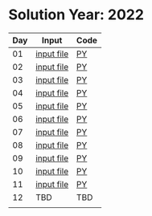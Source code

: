 # Solution Year: 2022

| Day  | Input  | Code  |
|---|---|---|
| 01  | [input file](https://github.com/samsepi0x0/AdventOfCode/blob/main/2022/input_1.txt)  | [PY](https://github.com/samsepi0x0/AdventOfCode/blob/main/2022/code1.py)  |  
| 02  | [input file](https://github.com/samsepi0x0/AdventOfCode/blob/main/2022/input_2.txt)  | [PY](https://github.com/samsepi0x0/AdventOfCode/blob/main/2022/code2.py)  |
| 03  | [input file](https://github.com/samsepi0x0/AdventOfCode/blob/main/2022/input_3.txt)  | [PY](https://github.com/samsepi0x0/AdventOfCode/blob/main/2022/code3.py)  |
| 04  | [input file](https://github.com/samsepi0x0/AdventOfCode/blob/main/2022/input_4.txt)  | [PY](https://github.com/samsepi0x0/AdventOfCode/blob/main/2022/code4.py)  |
| 05  | [input file](https://github.com/samsepi0x0/AdventOfCode/blob/main/2022/input_5.txt)  | [PY](https://github.com/samsepi0x0/AdventOfCode/blob/main/2022/code5.py)  |
| 06  | [input file](https://github.com/samsepi0x0/AdventOfCode/blob/main/2022/input_6.txt)  | [PY](https://github.com/samsepi0x0/AdventOfCode/blob/main/2022/code6.py)  |
| 07  | [input file](https://github.com/samsepi0x0/AdventOfCode/blob/main/2022/input_7.txt)  | [PY](https://github.com/samsepi0x0/AdventOfCode/blob/main/2022/code7.py)  |
| 08  | [input file](https://github.com/samsepi0x0/AdventOfCode/blob/main/2022/input_8.txt)  | [PY](https://github.com/samsepi0x0/AdventOfCode/blob/main/2022/code8.py)  |
| 09  | [input file](https://github.com/samsepi0x0/AdventOfCode/blob/main/2022/input_9.txt)  | [PY](https://github.com/samsepi0x0/AdventOfCode/blob/main/2022/code9.py)  |
| 10  |  [input file](https://github.com/samsepi0x0/AdventOfCode/blob/main/2022/input_9.txt) | [PY](https://github.com/samsepi0x0/AdventOfCode/blob/main/2022/code10.py)  |
| 11 |  [input file](https://github.com/samsepi0x0/AdventOfCode/blob/main/2022/input_9.txt) | [PY](https://github.com/samsepi0x0/AdventOfCode/blob/main/2022/code11.py)  |
| 12 | TBD | TBD  |
|   |   |   |  

